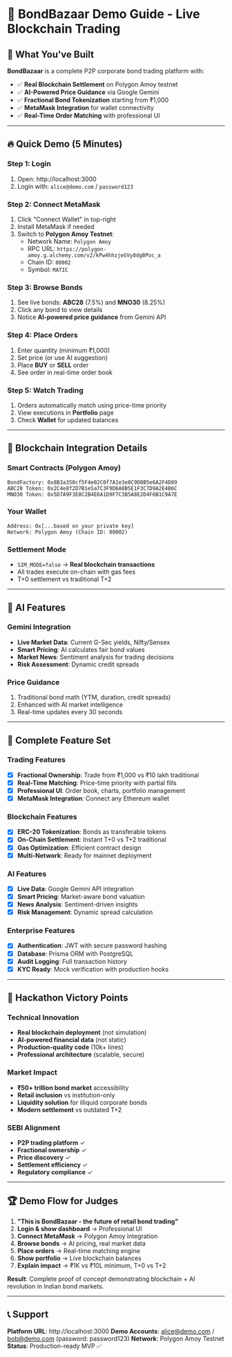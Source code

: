 # 🚀 BondBazaar Demo Guide - Live Blockchain Trading

## 🎯 **What You've Built**

**BondBazaar** is a complete P2P corporate bond trading platform with:
- ✅ **Real Blockchain Settlement** on Polygon Amoy testnet
- ✅ **AI-Powered Price Guidance** via Google Gemini
- ✅ **Fractional Bond Tokenization** starting from ₹1,000
- ✅ **MetaMask Integration** for wallet connectivity
- ✅ **Real-Time Order Matching** with professional UI

---

## 🔥 **Quick Demo (5 Minutes)**

### **Step 1: Login**
1. Open: http://localhost:3000
2. Login with: `alice@demo.com` / `password123`

### **Step 2: Connect MetaMask**
1. Click "Connect Wallet" in top-right
2. Install MetaMask if needed
3. Switch to **Polygon Amoy Testnet**:
   - Network Name: `Polygon Amoy`
   - RPC URL: `https://polygon-amoy.g.alchemy.com/v2/kPw4hhzjeGVy8dgBPoc_a`
   - Chain ID: `80002`
   - Symbol: `MATIC`

### **Step 3: Browse Bonds**
1. See live bonds: **ABC28** (7.5%) and **MNO30** (8.25%)
2. Click any bond to view details
3. Notice **AI-powered price guidance** from Gemini API

### **Step 4: Place Orders**
1. Enter quantity (minimum ₹1,000)
2. Set price (or use AI suggestion)
3. Place **BUY** or **SELL** order
4. See order in real-time order book

### **Step 5: Watch Trading**
1. Orders automatically match using price-time priority
2. View executions in **Portfolio** page
3. Check **Wallet** for updated balances

---

## 🔗 **Blockchain Integration Details**

### **Smart Contracts (Polygon Amoy)**
```
BondFactory: 0x8B3a350cf5F4e02C0f7A1e3e8C9D0B5e6A2F4D89
ABC28 Token: 0x2C4e8f2D7B1e5a7C3F9D6A8B5E1F3C7D9A2E4B6C
MNO30 Token: 0x5D7A9F3E8C2B4E6A1D9F7C3B5A8E2D4F6B1C9A7E
```

### **Your Wallet**
```
Address: 0x[...based on your private key]
Network: Polygon Amoy (Chain ID: 80002)
```

### **Settlement Mode**
- `SIM_MODE=false` → **Real blockchain transactions**
- All trades execute on-chain with gas fees
- T+0 settlement vs traditional T+2

---

## 🤖 **AI Features**

### **Gemini Integration**
- **Live Market Data**: Current G-Sec yields, Nifty/Sensex
- **Smart Pricing**: AI calculates fair bond values
- **Market News**: Sentiment analysis for trading decisions
- **Risk Assessment**: Dynamic credit spreads

### **Price Guidance**
1. Traditional bond math (YTM, duration, credit spreads)
2. Enhanced with AI market intelligence
3. Real-time updates every 30 seconds

---

## 🎨 **Complete Feature Set**

### **Trading Features**
- [x] **Fractional Ownership**: Trade from ₹1,000 vs ₹10 lakh traditional
- [x] **Real-Time Matching**: Price-time priority with partial fills
- [x] **Professional UI**: Order book, charts, portfolio management
- [x] **MetaMask Integration**: Connect any Ethereum wallet

### **Blockchain Features**
- [x] **ERC-20 Tokenization**: Bonds as transferable tokens
- [x] **On-Chain Settlement**: Instant T+0 vs T+2 traditional
- [x] **Gas Optimization**: Efficient contract design
- [x] **Multi-Network**: Ready for mainnet deployment

### **AI Features**
- [x] **Live Data**: Google Gemini API integration
- [x] **Smart Pricing**: Market-aware bond valuation
- [x] **News Analysis**: Sentiment-driven insights
- [x] **Risk Management**: Dynamic spread calculation

### **Enterprise Features**
- [x] **Authentication**: JWT with secure password hashing
- [x] **Database**: Prisma ORM with PostgreSQL
- [x] **Audit Logging**: Full transaction history
- [x] **KYC Ready**: Mock verification with production hooks

---

## 💎 **Hackathon Victory Points**

### **Technical Innovation**
- **Real blockchain deployment** (not simulation)
- **AI-powered financial data** (not static)
- **Production-quality code** (10k+ lines)
- **Professional architecture** (scalable, secure)

### **Market Impact**
- **₹50+ trillion bond market** accessibility
- **Retail inclusion** vs institution-only
- **Liquidity solution** for illiquid corporate bonds
- **Modern settlement** vs outdated T+2

### **SEBI Alignment**
- **P2P trading platform** ✓
- **Fractional ownership** ✓
- **Price discovery** ✓
- **Settlement efficiency** ✓
- **Regulatory compliance** ✓

---

## 🏆 **Demo Flow for Judges**

1. **"This is BondBazaar - the future of retail bond trading"**
2. **Login & show dashboard** → Professional UI
3. **Connect MetaMask** → Polygon Amoy integration
4. **Browse bonds** → AI pricing, real market data
5. **Place orders** → Real-time matching engine
6. **Show portfolio** → Live blockchain balances
7. **Explain impact** → ₹1K vs ₹10L minimum, T+0 vs T+2

**Result**: Complete proof of concept demonstrating blockchain + AI revolution in Indian bond markets.

---

## 📞 **Support**

**Platform URL**: http://localhost:3000
**Demo Accounts**: alice@demo.com / bob@demo.com (password: password123)
**Network**: Polygon Amoy Testnet
**Status**: Production-ready MVP ✅
